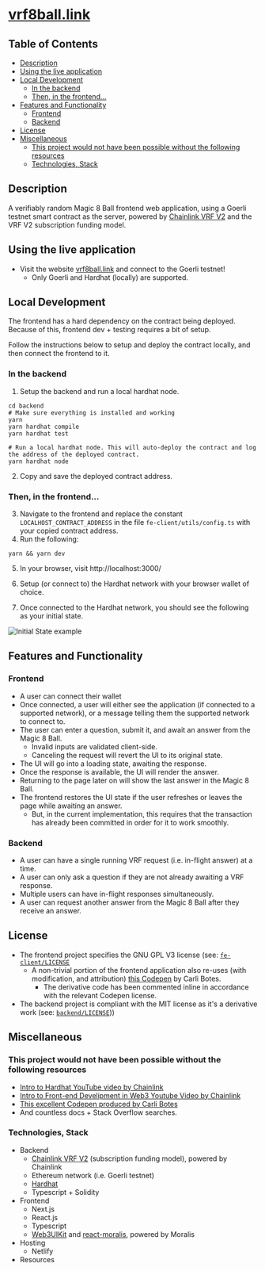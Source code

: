 # [vrf8ball.link](https://www.vrf8ball.link/)

## Table of Contents

- [Description](#description)
- [Using the live application](#using-the-live-application)
- [Local Development](#local-development)
  - [In the backend](#in-the-backend)
  - [Then, in the frontend...](#then-in-the-frontend)
- [Features and Functionality](#features-and-functionality)
  - [Frontend](#frontend)
  - [Backend](#backend)
- [License](#license)
- [Miscellaneous](#miscellaneous)
  - [This project would not have been possible without the following resources](#this-project-would-not-have-been-possible-without-the-following-resources)
  - [Technologies, Stack](#technologies-stack)

## Description

A verifiably random Magic 8 Ball frontend web application, using a Goerli testnet smart contract as the server, powered by [Chainlink VRF V2](https://docs.chain.link/vrf/v2/introduction) and the VRF V2 subscription funding model.

## Using the live application
- Visit the website [vrf8ball.link](https://www.vrf8ball.link) and connect to the Goerli testnet!
  - Only Goerli and Hardhat (locally) are supported.

## Local Development

The frontend has a hard dependency on the contract being deployed. Because of this, frontend dev + testing requires a bit of setup.

Follow the instructions below to setup and deploy the contract locally, and then connect the frontend to it.

### In the backend

1. Setup the backend and run a local hardhat node.

```
cd backend
# Make sure everything is installed and working
yarn
yarn hardhat compile
yarn hardhat test

# Run a local hardhat node. This will auto-deploy the contract and log the address of the deployed contract.
yarn hardhat node
```

2. Copy and save the deployed contract address.

### Then, in the frontend...

3. Navigate to the frontend and replace the constant `LOCALHOST_CONTRACT_ADDRESS` in the file `fe-client/utils/config.ts` with your copied contract address.
4. Run the following:
```
yarn && yarn dev
```

5. In your browser, visit http://localhost:3000/

6. Setup (or connect to) the Hardhat network with your browser wallet of choice.

7. Once connected to the Hardhat network, you should see the following as your initial state.

![Initial State example](https://user-images.githubusercontent.com/12632889/202300723-5c644e11-29ef-4eef-9b15-30f6f4fbc4a3.png "Initial state example")

## Features and Functionality
### Frontend
- A user can connect their wallet
- Once connected, a user will either see the application (if connected to a supported network), or a message telling them the supported network to connect to.
- The user can enter a question, submit it, and await an answer from the Magic 8 Ball.
  - Invalid inputs are validated client-side.
  - Canceling the request will revert the UI to its original state.
- The UI will go into a loading state, awaiting the response.
- Once the response is available, the UI will render the answer.
- Returning to the page later on will show the last answer in the Magic 8 Ball.
- The frontend restores the UI state if the user refreshes or leaves the page while awaiting an answer.
  - But, in the current implementation, this requires that the transaction has already been committed in order for it to work smoothly.

### Backend
- A user can have a single running VRF request (i.e. in-flight answer) at a time.
- A user can only ask a question if they are not already awaiting a VRF response.
- Multiple users can have in-flight responses simultaneously.
- A user can request another answer from the Magic 8 Ball after they receive an answer.

## License
- The frontend project specifies the GNU GPL V3 license (see: [`fe-client/LICENSE`](https://github.com/jhhb/vrf8ball.link/blob/1861ab6364331f7498647de11e20ec129b6a84ef/fe-client/LICENSE)
  - A non-trivial portion of the frontend application also re-uses (with modification, and attribution) [this Codepen](https://codepen.io/CarliBotes/pen/vMYLdq?html-preprocessor=slim) by Carli Botes.
    - The derivative code has been commented inline in accordance with the relevant Codepen license.
- The backend project is compliant with the MIT license as it's a derivative work (see: [`backend/LICENSE`](https://github.com/jhhb/vrf8ball.link/blob/1861ab6364331f7498647de11e20ec129b6a84ef/backend/LICENSE)))


## Miscellaneous

### This project would not have been possible without the following resources
- [Intro to Hardhat YouTube video by Chainlink](https://www.youtube.com/watch?v=gThHQ4Jdff4)
- [Intro to Front-end Develipment in Web3 Youtube Video by Chainlink](https://www.youtube.com/watch?v=_aQxlQTzfpk)
- [This excellent Codepen produced by Carli Botes](https://codepen.io/CarliBotes/pen/vMYLdq?html-preprocessor=slim)
- And countless docs + Stack Overflow searches.

### Technologies, Stack
- Backend
  - [Chainlink VRF V2](https://docs.chain.link/vrf/v2/introduction) (subscription funding model), powered by Chainlink
  - Ethereum network (i.e. Goerli testnet)
  - [Hardhat](https://hardhat.org/)
  - Typescript + Solidity
- Frontend
  - Next.js
  - React.js
  - Typescript
  - [Web3UIKit](https://github.com/web3ui/web3uikit) and [react-moralis](https://github.com/MoralisWeb3/react-moralis), powered by Moralis
- Hosting
  - Netlify
- Resources